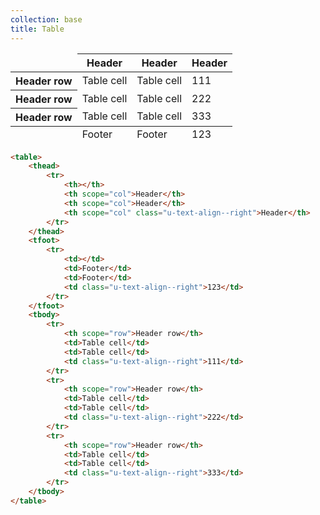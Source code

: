 ```yaml
---
collection: base
title: Table
---
```


<table>
    <thead>
        <tr>
            <td></td>
            <th scope="col">Header</th>
            <th scope="col">Header</th>
            <th scope="col" class="u-text-align--right">Header</th>
        </tr>
    </thead>
    <tfoot>
        <tr>
            <td></td>
            <td>Footer</td>
            <td>Footer</td>
            <td class="u-text-align--right">123</td>
        </tr>
    </tfoot>
    <tbody>
        <tr>
            <th scope="row">Header row</th>
            <td>Table cell</td>
            <td>Table cell</td>
            <td class="u-text-align--right">111</td>
        </tr>
        <tr>
            <th scope="row">Header row</th>
            <td>Table cell</td>
            <td>Table cell</td>
            <td class="u-text-align--right">222</td>
        </tr>
        <tr>
            <th scope="row">Header row</th>
            <td>Table cell</td>
            <td>Table cell</td>
            <td class="u-text-align--right">333</td>
        </tr>
    </tbody>
</table>


```html
<table>
    <thead>
        <tr>
            <th></th>
            <th scope="col">Header</th>
            <th scope="col">Header</th>
            <th scope="col" class="u-text-align--right">Header</th>
        </tr>
    </thead>
    <tfoot>
        <tr>
            <td></td>
            <td>Footer</td>
            <td>Footer</td>
            <td class="u-text-align--right">123</td>
        </tr>
    </tfoot>
    <tbody>
        <tr>
            <th scope="row">Header row</th>
            <td>Table cell</td>
            <td>Table cell</td>
            <td class="u-text-align--right">111</td>
        </tr>
        <tr>
            <th scope="row">Header row</th>
            <td>Table cell</td>
            <td>Table cell</td>
            <td class="u-text-align--right">222</td>
        </tr>
        <tr>
            <th scope="row">Header row</th>
            <td>Table cell</td>
            <td>Table cell</td>
            <td class="u-text-align--right">333</td>
        </tr>
    </tbody>
</table>
```

